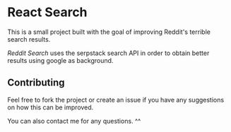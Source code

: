 
# React Search

This is a small project built with the goal of improving Reddit's terrible search results.

*Reddit Search* uses the serpstack search API in order to obtain better results using google as background.

## Contributing

Feel free to fork the project or create an issue if you have any suggestions on how this can be improved.

You can also contact me for any questions. ^^